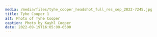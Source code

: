 ```yaml
---
media: /media/files/tyhe_cooper_headshot_full_res_sep_2022-7245.jpg
title: Tyhe Cooper 1
alt: Photo of Tyhe Cooper
caption: Photo by Kayhl Cooper
date: 2022-09-19T16:05:00-0500
---
```


